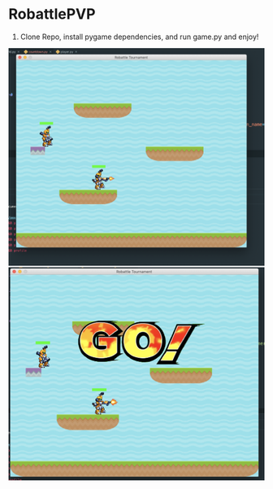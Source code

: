 # RobattlePVP

1. Clone Repo, install pygame dependencies, and run game.py and enjoy!

![Standing](https://raw.githubusercontent.com/SaranSundar/RobattlePVP/master/ScreenShots/standing.png)
![Standing](https://raw.githubusercontent.com/SaranSundar/RobattlePVP/master/ScreenShots/go.png)
